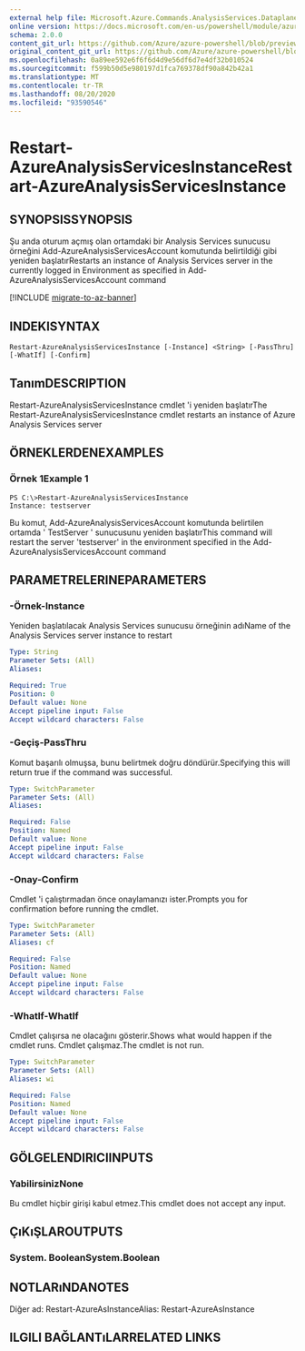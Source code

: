 ```yaml
---
external help file: Microsoft.Azure.Commands.AnalysisServices.Dataplane.dll-Help.xml
online version: https://docs.microsoft.com/en-us/powershell/module/azurerm.analysisservices/restart-azureanalysisservicesinstance
schema: 2.0.0
content_git_url: https://github.com/Azure/azure-powershell/blob/preview/src/ResourceManager/AnalysisServices/Commands.AnalysisServices.Dataplane/help/Restart-AzureAnalysisServicesInstance.md
original_content_git_url: https://github.com/Azure/azure-powershell/blob/preview/src/ResourceManager/AnalysisServices/Commands.AnalysisServices.Dataplane/help/Restart-AzureAnalysisServicesInstance.md
ms.openlocfilehash: 0a89ee592e6f6f6d4d9e56df6d7e4df32b010524
ms.sourcegitcommit: f599b50d5e980197d1fca769378df90a842b42a1
ms.translationtype: MT
ms.contentlocale: tr-TR
ms.lasthandoff: 08/20/2020
ms.locfileid: "93590546"
---
```

# <span data-ttu-id="99ab7-101">Restart-AzureAnalysisServicesInstance</span><span class="sxs-lookup"><span data-stu-id="99ab7-101">Restart-AzureAnalysisServicesInstance</span></span>

## <span data-ttu-id="99ab7-102">SYNOPSIS</span><span class="sxs-lookup"><span data-stu-id="99ab7-102">SYNOPSIS</span></span>
<span data-ttu-id="99ab7-103">Şu anda oturum açmış olan ortamdaki bir Analysis Services sunucusu örneğini Add-AzureAnalysisServicesAccount komutunda belirtildiği gibi yeniden başlatır</span><span class="sxs-lookup"><span data-stu-id="99ab7-103">Restarts an instance of Analysis Services server in the currently logged in Environment as specified in Add-AzureAnalysisServicesAccount command</span></span>

[!INCLUDE [migrate-to-az-banner](../../includes/migrate-to-az-banner.md)]

## <span data-ttu-id="99ab7-104">INDEKI</span><span class="sxs-lookup"><span data-stu-id="99ab7-104">SYNTAX</span></span>

```
Restart-AzureAnalysisServicesInstance [-Instance] <String> [-PassThru] [-WhatIf] [-Confirm]
```

## <span data-ttu-id="99ab7-105">Tanım</span><span class="sxs-lookup"><span data-stu-id="99ab7-105">DESCRIPTION</span></span>
<span data-ttu-id="99ab7-106">Restart-AzureAnalysisServicesInstance cmdlet 'i yeniden başlatır</span><span class="sxs-lookup"><span data-stu-id="99ab7-106">The Restart-AzureAnalysisServicesInstance cmdlet restarts an instance of Azure Analysis Services server</span></span>

## <span data-ttu-id="99ab7-107">ÖRNEKLERDEN</span><span class="sxs-lookup"><span data-stu-id="99ab7-107">EXAMPLES</span></span>

### <span data-ttu-id="99ab7-108">Örnek 1</span><span class="sxs-lookup"><span data-stu-id="99ab7-108">Example 1</span></span>
```
PS C:\>Restart-AzureAnalysisServicesInstance
Instance: testserver
```

<span data-ttu-id="99ab7-109">Bu komut, Add-AzureAnalysisServicesAccount komutunda belirtilen ortamda ' TestServer ' sunucusunu yeniden başlatır</span><span class="sxs-lookup"><span data-stu-id="99ab7-109">This command will restart the server 'testserver' in the environment specified in the Add-AzureAnalysisServicesAccount command</span></span>

## <span data-ttu-id="99ab7-110">PARAMETRELERINE</span><span class="sxs-lookup"><span data-stu-id="99ab7-110">PARAMETERS</span></span>

### <span data-ttu-id="99ab7-111">-Örnek</span><span class="sxs-lookup"><span data-stu-id="99ab7-111">-Instance</span></span>
<span data-ttu-id="99ab7-112">Yeniden başlatılacak Analysis Services sunucusu örneğinin adı</span><span class="sxs-lookup"><span data-stu-id="99ab7-112">Name of the Analysis Services server instance to restart</span></span>

```yaml
Type: String
Parameter Sets: (All)
Aliases: 

Required: True
Position: 0
Default value: None
Accept pipeline input: False
Accept wildcard characters: False
```

### <span data-ttu-id="99ab7-113">-Geçiş</span><span class="sxs-lookup"><span data-stu-id="99ab7-113">-PassThru</span></span>
<span data-ttu-id="99ab7-114">Komut başarılı olmuşsa, bunu belirtmek doğru döndürür.</span><span class="sxs-lookup"><span data-stu-id="99ab7-114">Specifying this will return true if the command was successful.</span></span>

```yaml
Type: SwitchParameter
Parameter Sets: (All)
Aliases: 

Required: False
Position: Named
Default value: None
Accept pipeline input: False
Accept wildcard characters: False
```

### <span data-ttu-id="99ab7-115">-Onay</span><span class="sxs-lookup"><span data-stu-id="99ab7-115">-Confirm</span></span>
<span data-ttu-id="99ab7-116">Cmdlet 'i çalıştırmadan önce onaylamanızı ister.</span><span class="sxs-lookup"><span data-stu-id="99ab7-116">Prompts you for confirmation before running the cmdlet.</span></span>

```yaml
Type: SwitchParameter
Parameter Sets: (All)
Aliases: cf

Required: False
Position: Named
Default value: None
Accept pipeline input: False
Accept wildcard characters: False
```

### <span data-ttu-id="99ab7-117">-WhatIf</span><span class="sxs-lookup"><span data-stu-id="99ab7-117">-WhatIf</span></span>
<span data-ttu-id="99ab7-118">Cmdlet çalışırsa ne olacağını gösterir.</span><span class="sxs-lookup"><span data-stu-id="99ab7-118">Shows what would happen if the cmdlet runs.</span></span>
<span data-ttu-id="99ab7-119">Cmdlet çalışmaz.</span><span class="sxs-lookup"><span data-stu-id="99ab7-119">The cmdlet is not run.</span></span>

```yaml
Type: SwitchParameter
Parameter Sets: (All)
Aliases: wi

Required: False
Position: Named
Default value: None
Accept pipeline input: False
Accept wildcard characters: False
```

## <span data-ttu-id="99ab7-120">GÖLGELENDIRICI</span><span class="sxs-lookup"><span data-stu-id="99ab7-120">INPUTS</span></span>

### <span data-ttu-id="99ab7-121">Yabilirsiniz</span><span class="sxs-lookup"><span data-stu-id="99ab7-121">None</span></span>
<span data-ttu-id="99ab7-122">Bu cmdlet hiçbir girişi kabul etmez.</span><span class="sxs-lookup"><span data-stu-id="99ab7-122">This cmdlet does not accept any input.</span></span>

## <span data-ttu-id="99ab7-123">ÇıKıŞLAR</span><span class="sxs-lookup"><span data-stu-id="99ab7-123">OUTPUTS</span></span>

### <span data-ttu-id="99ab7-124">System. Boolean</span><span class="sxs-lookup"><span data-stu-id="99ab7-124">System.Boolean</span></span>

## <span data-ttu-id="99ab7-125">NOTLARıNDA</span><span class="sxs-lookup"><span data-stu-id="99ab7-125">NOTES</span></span>
<span data-ttu-id="99ab7-126">Diğer ad: Restart-AzureAsInstance</span><span class="sxs-lookup"><span data-stu-id="99ab7-126">Alias: Restart-AzureAsInstance</span></span>

## <span data-ttu-id="99ab7-127">ILGILI BAĞLANTıLAR</span><span class="sxs-lookup"><span data-stu-id="99ab7-127">RELATED LINKS</span></span>

